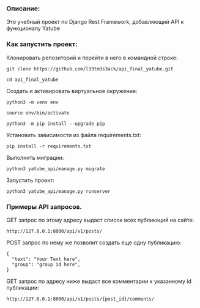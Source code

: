 ### Описание:

Это учебный проект по Django Rest Framework, добавляющий API к функционалу Yatube

### Как запустить проект:

Клонировать репозиторий и перейти в него в командной строке:

```
git clone https://github.com/l33tm3s3ack/api_final_yatube.git
```

```
cd api_final_yatube
```

Cоздать и активировать виртуальное окружение:

```
python3 -m venv env
```

```
source env/bin/activate
```

```
python3 -m pip install --upgrade pip
```

Установить зависимости из файла requirements.txt:

```
pip install -r requirements.txt
```

Выполнить миграции:

```
python3 yatube_api/manage.py migrate
```

Запустить проект:

```
python3 yatube_api/manage.py runserver
```
### Примеры API запросов.

GET запрос по этому адресу выдаст список всех публикаций на сайте:
```
http://127.0.0.1:8000/api/v1/posts/
```
POST запрос по нему же позволит создать еще одну публикацию:
```
{
  "text": "Your Text here",
  "group": "group id here",
}
```
GET запрос по адресу ниже выдаст все комментарии к указанному id публикации:
```
http://127.0.0.1:8000/api/v1/posts/{post_id}/comments/
```
